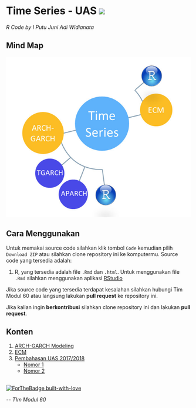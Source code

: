 # Time Series - UAS <img src="https://img.shields.io/badge/r-%23276DC3.svg?&style=for-the-badge&logo=r&logoColor=white"/> 

*R Code by I Putu Juni Adi Widianata* 


## Mind Map
![png](mindmap.jpeg)

## Cara Menggunakan

Untuk memakai source code silahkan klik tombol `Code` kemudian pilih `Download ZIP` atau silahkan clone repository ini ke komputermu. Source code yang tersedia adalah:
1. R, yang tersedia adalah file `.Rmd` dan `.html`. Untuk menggunakan file `.Rmd` silahkan menggunakan aplikasi [RStudio](https://rstudio.com/)

Jika source code yang tersedia terdapat kesalahan silahkan hubungi Tim Modul 60 atau langsung lakukan **pull request** ke repository ini.

Jika kalian ingin **berkontribusi** silahkan clone repository ini dan lakukan **pull request**.

## Konten
1. [ARCH-GARCH Modeling](https://github.com/modul60stis/timeseries-uas/tree/main/ARCH-GARCH#arch-garch-modeling-)
2. [ECM](https://github.com/modul60stis/timeseries-uas/tree/main/ECM#ecm-)
3. [Pembahasan UAS 2017/2018](https://github.com/modul60stis/timeseries-uas/tree/main/UAS2017-2018)   
   - [Nomor 1](https://github.com/modul60stis/timeseries-uas/tree/main/UAS2017-2018/soal1#soal-1-uas-2017-2018-)  
   - [Nomor 2](https://github.com/modul60stis/timeseries-uas/tree/main/UAS2017-2018/soal2#soal-2-uas-2017-2018-)  


##
[![ForTheBadge built-with-love](http://ForTheBadge.com/images/badges/built-with-love.svg)](https://GitHub.com/Naereen/) 

*-- TIm Modul 60*


